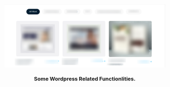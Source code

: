 <div id="top"></div>


<!-- PROJECT LOGO -->
<br />
<div align="center">
  <a href="https://github.com/pawankhated/">
    <img src="wordpress-tabs/assets/images/banner.png" alt="Banner">
  </a>

  <h3 align="center">Some Wordpress Related Functionlities.</h3>
